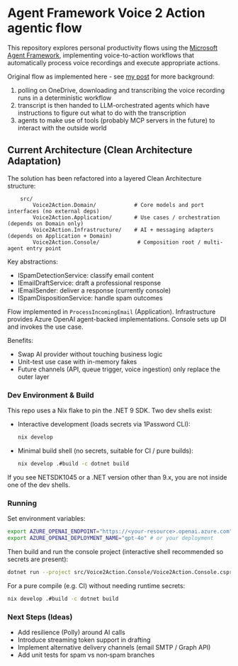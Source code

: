 # Agent Framework Voice 2 Action agentic flow

This repository explores personal productivity flows using the [Microsoft Agent Framework](https://aka.ms/AgentFramework), implementing voice-to-action workflows that automatically process voice recordings and execute appropriate actions.

Original flow as implemented here - see [my post](https://dev.to/kaiwalter/dipping-into-dapr-agentic-workflows-fbi) for more background:

1. polling on OneDrive, downloading and transcribing the voice recording runs in a deterministic workflow
2. transcript is then handed to LLM-orchestrated agents which have instructions to figure out what to do with the transcription
3. agents to make use of tools (probably MCP servers in the future) to interact with the outside world

## Current Architecture (Clean Architecture Adaptation)

The solution has been refactored into a layered Clean Architecture structure:

```
	src/
		Voice2Action.Domain/            # Core models and port interfaces (no external deps)
		Voice2Action.Application/       # Use cases / orchestration (depends on Domain only)
		Voice2Action.Infrastructure/    # AI + messaging adapters (depends on Application + Domain)
		Voice2Action.Console/            # Composition root / multi-agent entry point
```

Key abstractions:
- ISpamDetectionService: classify email content
- IEmailDraftService: draft a professional response
- IEmailSender: deliver a response (currently console)
- ISpamDispositionService: handle spam outcomes

Flow implemented in `ProcessIncomingEmail` (Application). Infrastructure provides Azure OpenAI agent-backed implementations. Console sets up DI and invokes the use case.

Benefits:
- Swap AI provider without touching business logic
- Unit-test use case with in-memory fakes
- Future channels (API, queue trigger, voice ingestion) only replace the outer layer

### Dev Environment & Build

This repo uses a Nix flake to pin the .NET 9 SDK. Two dev shells exist:

- Interactive development (loads secrets via 1Password CLI):
	```bash
	nix develop
	```
- Minimal build shell (no secrets, suitable for CI / pure builds):
	```bash
	nix develop .#build -c dotnet build
	```

If you see NETSDK1045 or a .NET version other than 9.x, you are not inside one of the dev shells.

### Running

Set environment variables:

```bash
export AZURE_OPENAI_ENDPOINT="https://<your-resource>.openai.azure.com" 
export AZURE_OPENAI_DEPLOYMENT_NAME="gpt-4o" # or your deployment
```

Then build and run the console project (interactive shell recommended so secrets are present):

```bash
dotnet run --project src/Voice2Action.Console/Voice2Action.Console.csproj
```

For a pure compile (e.g. CI) without needing runtime secrets:

```bash
nix develop .#build -c dotnet build
```

### Next Steps (Ideas)
- Add resilience (Polly) around AI calls
- Introduce streaming token support in drafting
- Implement alternative delivery channels (email SMTP / Graph API)
- Add unit tests for spam vs non‑spam branches

